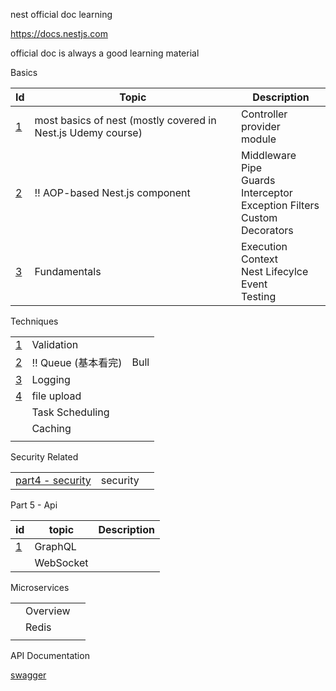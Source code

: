nest official doc learning



https://docs.nestjs.com

official doc is always a good learning material



Basics

| Id                                | Topic                                                        | Description                                                  |
| --------------------------------- | ------------------------------------------------------------ | ------------------------------------------------------------ |
| [1](./1-most-basics/README.md)    | most basics of nest (mostly covered in Nest.js Udemy course) | Controller <br>provider <br>module <br>                      |
| [2](./1-AOP-components/README.md) | :bangbang: ​AOP-based Nest.js component                       | Middleware <br/>Pipe <br/>Guards <br/>Interceptor <br/>Exception Filters <br/>Custom Decorators |
| [3](./1-fundamentals/readme.md)   | Fundamentals                                                 | Execution Context <br/>Nest Lifecylce Event<br/>Testing      |



Techniques

|                                |                             |      |
| ------------------------------ | --------------------------- | ---- |
| [1](./2-validation/readme.md)  | Validation                  |      |
| [2](./2-queue/readme.md)       | :bangbang: ​Queue (基本看完) | Bull |
| [3](./2-logging/readme.md)     | Logging                     |      |
| [4](./2-file-upload/readme.md) | file upload                 |      |
|                                | Task Scheduling             |      |
|                                | Caching                     |      |
|                                |                             |      |



Security Related

|                                            |          |      |
| ------------------------------------------ | -------- | ---- |
| [part4 - security](./4-security/README.md) | security |      |



Part 5 - Api 

| id                         | topic     | Description |
| -------------------------- | --------- | ----------- |
| [1](./5-graphQL/README.md) | GraphQL   |             |
|                            | WebSocket |             |





Microservices

|      |          |      |
| ---- | -------- | ---- |
|      | Overview |      |
|      | Redis    |      |
|      |          |      |





API Documentation

[swagger](./6-swagger/readme.md)
